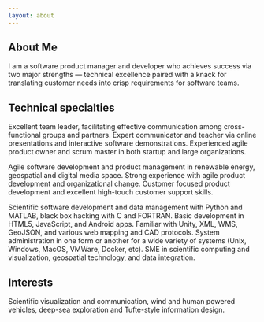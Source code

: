 ```yaml
---
layout: about
---
```


## [](#about-me)About Me

I am a software product manager and developer who achieves success via two major strengths — technical excellence paired with a knack for translating customer needs into crisp requirements for software teams.

## [](#technical-specialties)Technical specialties

Excellent team leader, facilitating effective communication among cross-functional groups and partners. Expert communicator and teacher via online presentations and interactive software demonstrations. Experienced agile product owner and scrum master in both startup and large organizations.

Agile software development and product management in renewable energy, geospatial and digital media space. Strong experience with agile product development and organizational change. Customer focused product development and excellent high-touch customer support skills.

Scientific software development and data management with Python and MATLAB, black box hacking with C and FORTRAN. Basic development in HTML5, JavaScript, and Android apps. Familiar with Unity, XML, WMS, GeoJSON, and various web mapping and CAD protocols. System administration in one form or another for a wide variety of systems (Unix, Windows, MacOS, VMWare, Docker, etc). SME in scientific computing and visualization, geospatial technology, and data integration.

## [](#interests)Interests
Scientific visualization and communication, wind and human powered vehicles, deep-sea exploration and Tufte-style information design.
